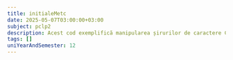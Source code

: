 ```yaml
---
title: initialeMetc
date: 2025-05-07T03:00:00+03:00
subject: pclp2
description: Acest cod exemplifică manipularea șirurilor de caractere C-style, buclele `for` pentru iterație, conversia caracterelor în valori numerice (ASCII) și operații aritmetice fundamentale, precum adunarea și operatorul modulo.
tags: []
uniYearAndSemester: 12
---
```


